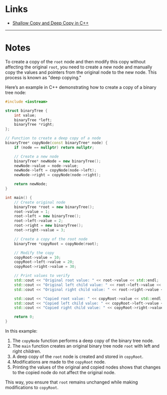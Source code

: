 # Links
- [Shallow Copy and Deep Copy in C++](https://www.geeksforgeeks.org/shallow-copy-and-deep-copy-in-c/)
---
# Notes
To create a copy of the `root` node and then modify this copy without affecting the original `root`, you need to create a new node and manually copy the values and pointers from the original node to the new node. This process is known as "deep copying."

Here’s an example in C++ demonstrating how to create a copy of a binary tree node:

```cpp
#include <iostream>

struct binaryTree {
    int value;
    binaryTree *left;
    binaryTree *right;
};

// Function to create a deep copy of a node
binaryTree* copyNode(const binaryTree* node) {
    if (node == nullptr) return nullptr;

    // Create a new node
    binaryTree* newNode = new binaryTree();
    newNode->value = node->value;
    newNode->left = copyNode(node->left);
    newNode->right = copyNode(node->right);

    return newNode;
}

int main() {
    // Create original node
    binaryTree *root = new binaryTree();
    root->value = 1;
    root->left = new binaryTree();
    root->left->value = 2;
    root->right = new binaryTree();
    root->right->value = 3;

    // Create a copy of the root node
    binaryTree *copyRoot = copyNode(root);

    // Modify the copy
    copyRoot->value = 10;
    copyRoot->left->value = 20;
    copyRoot->right->value = 30;

    // Print values to verify
    std::cout << "Original root value: " << root->value << std::endl;
    std::cout << "Original left child value: " << root->left->value << std::endl;
    std::cout << "Original right child value: " << root->right->value << std::endl;

    std::cout << "Copied root value: " << copyRoot->value << std::endl;
    std::cout << "Copied left child value: " << copyRoot->left->value << std::endl;
    std::cout << "Copied right child value: " << copyRoot->right->value << std::endl;

    return 0;
}
```

In this example:
1. The `copyNode` function performs a deep copy of the binary tree node.
2. The `main` function creates an original binary tree node `root` with left and right children.
3. A deep copy of the `root` node is created and stored in `copyRoot`.
4. Modifications are made to the `copyRoot` node.
5. Printing the values of the original and copied nodes shows that changes to the copied node do not affect the original node.

This way, you ensure that `root` remains unchanged while making modifications to `copyRoot`.